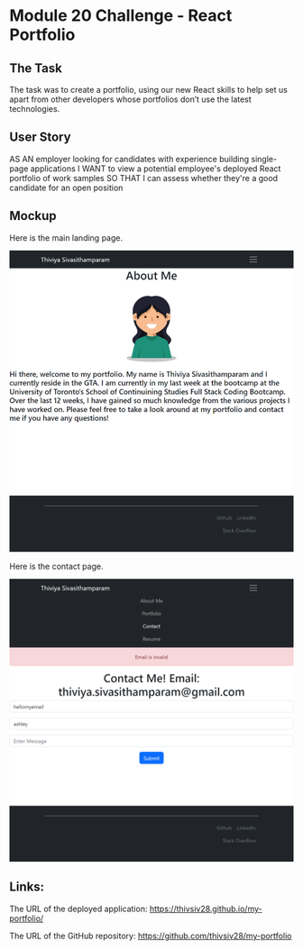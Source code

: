 # Module 20 Challenge - React Portfolio

## The Task

The task was to create a portfolio, using our new React skills to help set us apart from other developers whose portfolios don’t use the latest technologies.

## User Story

AS AN employer looking for candidates with experience building single-page applications
I WANT to view a potential employee's deployed React portfolio of work samples
SO THAT I can assess whether they're a good candidate for an open position

## Mockup

Here is the main landing page.

![homepageofmyportfolio](./public/homepage.png)

Here is the contact page.

![contactpageerror](./public/contactpage.png)

## Links:

The URL of the deployed application:
https://thivsiv28.github.io/my-portfolio/

The URL of the GitHub repository:
https://github.com/thivsiv28/my-portfolio
